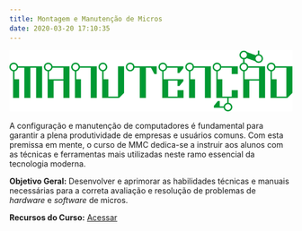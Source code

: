 ```yaml
---
title: Montagem e Manutenção de Micros
date: 2020-03-20 17:10:35
---
```


<img src="../../assets/media/img/cursos/logo-manutencao.png" alt="Redes de Computadores" title="Redes de Computadores" class="img-50  bg-white">

A configuração e manutenção de computadores é fundamental para garantir a plena produtividade de empresas e usuários comuns. Com esta premissa em mente, o curso de MMC dedica-se a instruir aos alunos com as técnicas e ferramentas mais utilizadas neste ramo essencial da tecnologia moderna.

**Objetivo Geral:** Desenvolver e aprimorar as habilidades técnicas e manuais necessárias para a correta avaliação e resolução de problemas de *hardware* e *software* de micros.

**Recursos do Curso:** [Acessar](./manutencao.html)